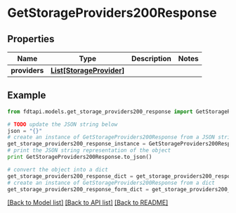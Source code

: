 # GetStorageProviders200Response


## Properties
Name | Type | Description | Notes
------------ | ------------- | ------------- | -------------
**providers** | [**List[StorageProvider]**](StorageProvider.md) |  | 

## Example

```python
from fdtapi.models.get_storage_providers200_response import GetStorageProviders200Response

# TODO update the JSON string below
json = "{}"
# create an instance of GetStorageProviders200Response from a JSON string
get_storage_providers200_response_instance = GetStorageProviders200Response.from_json(json)
# print the JSON string representation of the object
print GetStorageProviders200Response.to_json()

# convert the object into a dict
get_storage_providers200_response_dict = get_storage_providers200_response_instance.to_dict()
# create an instance of GetStorageProviders200Response from a dict
get_storage_providers200_response_form_dict = get_storage_providers200_response.from_dict(get_storage_providers200_response_dict)
```
[[Back to Model list]](../README.md#documentation-for-models) [[Back to API list]](../README.md#documentation-for-api-endpoints) [[Back to README]](../README.md)


